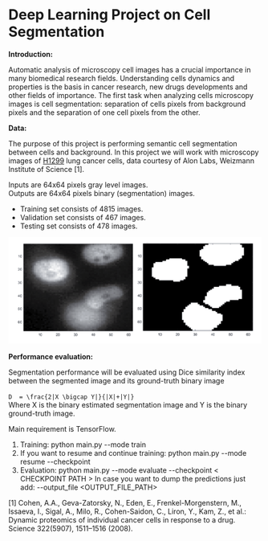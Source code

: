 # Deep Learning Project on Cell Segmentation

**Introduction:**

Automatic analysis of microscopy cell images has a crucial importance in many biomedical research fields.
Understanding cells dynamics and properties is the basis in cancer research, new drugs developments and other fields of importance.
The first task when analyzing cells microscopy images is cell segmentation: separation of cells pixels from background pixels and the separation of one cell pixels from the other.

**Data:**

The purpose of this project is performing semantic cell segmentation between cells and background.
In this project we will work with microscopy images of [H1299](https://en.wikipedia.org/wiki/H1299) lung cancer cells, data courtesy of Alon Labs, Weizmann Institute of Science [1].

Inputs are 64x64 pixels gray level images. <br />
Outputs are 64x64 pixels binary (segmentation) images.

* Training set consists of 4815 images.
* Validation set consists of 467 images.
* Testing set consists of 478 images.

![Alt text](/cell.png?raw=true "Samples Example")

**Performance evaluation:**

Segmentation performance will be evaluated using Dice similarity index between the segmented image and its ground-truth binary image

`D  = \frac{2|X \bigcap Y|}{|X|+|Y|}` <br />
Where X is the binary estimated segmentation image and Y is the binary ground-truth image.

Main requirement is TensorFlow.

1. Training: python main.py --mode train
2. If you want to resume and continue training: python main.py --mode resume --checkpoint <CHECKPOINT PATH>
3. Evaluation: python main.py --mode evaluate --checkpoint < CHECKPOINT PATH > In case you want to dump the predictions just add: --output_file <OUTPUT_FILE_PATH>


[1] Cohen, A.A., Geva-Zatorsky, N., Eden, E., Frenkel-Morgenstern, M., Issaeva, I., Sigal, A., Milo, R., Cohen-Saidon, C., Liron, Y., Kam, Z., et al.: Dynamic proteomics of individual cancer cells in response to a drug. Science 322(5907), 1511–1516 (2008).
